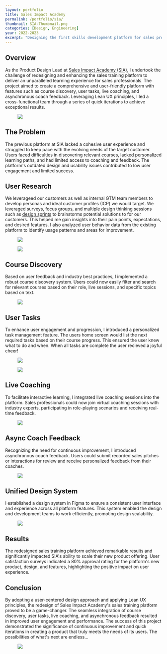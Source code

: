 ```yaml
---
layout: portfolio
title: Sales Impact Academy
permalink: /portfolio/sia/
thumbnail: SIA-Thumbnail.png
categories: [Design, Engineering]
year: 2022-2023
excerpt: "Designing the first skills development platform for sales professionals."
---
```


## Overview

As the Product Design Lead at <a href="https://www.salesimpact.io/" target="_blank">Sales Impact Academy (SIA)</a>, I undertook the challenge of redesigning and enhancing the sales training platform to deliver an unparalleled learning experience for sales professionals. The project aimed to create a comprehensive and user-friendly platform with features such as course discovery, user tasks, live coaching, and asynchronous coach feedback. Leveraging Lean UX principles, I led a cross-functional team through a series of quick iterations to achieve exceptional results.

<figure><img src="/assets/images/sia/Mobile.png"></figure>

## The Problem 

The previous platform at SIA lacked a cohesive user experience and struggled to keep pace with the evolving needs of the target customer. Users faced difficulties in discovering relevant courses, lacked personalized learning paths, and had limited access to coaching and feedback. The platform's outdated design and usability issues contributed to low user engagement and limited success.

## User Research

We leverageed our customers as well as internal GTM team members to develop personas and ideal customer profiles (ICP) we would target. We leveraged surveys, focus groups, and multiple design thinking sessions such as <a href="http://www.gv.com/sprint/" target="_blank">design sprints</a> to brainstorms potential solutions to for our customers. This helped me gain insights into their pain points, expectations, and desired features. I also analyzed user behavior data from the existing platform to identify usage patterns and areas for improvement.

<figure><img src="/assets/images/sia/design thinking.jpeg"></figure>

<figure><img src="/assets/images/sia/sketches.jpeg"></figure>

## Course Discovery

Based on user feedback and industry best practices, I implemented a robust course discovery system. Users could now easily filter and search for relevant courses based on their role, live sessions, and specific topics based on text.

<figure><img src="/assets/images/sia/Courses.png"></figure>

## User Tasks

To enhance user engagement and progression, I introduced a personalized task management feature. The users home screen would list the next required tasks based on their course progress. This ensured the user knew what to do and when. When all tasks are complete the user recieved a joyful cheer!

<figure><img src="/assets/images/sia/Tasks.png"></figure>

<figure><img src="/assets/images/sia/Tasks - Complete.png"></figure>

## Live Coaching

To facilitate interactive learning, I integrated live coaching sessions into the platform. Sales professionals could now join virtual coaching sessions with industry experts, participating in role-playing scenarios and receiving real-time feedback.

<figure><img src="/assets/images/sia/Live Coaching.png"></figure>

## Async Coach Feedback

Recognizing the need for continuous improvement, I introduced asynchronous coach feedback. Users could submit recorded sales pitches or interactions for review and receive personalized feedback from their coaches.

<figure><img src="/assets/images/sia/Feedback - Submitted.png"></figure>

## Unified Design System

I established a design system in Figma to ensure a consistent user interface and experience across all platform features. This system enabled the design and development teams to work efficiently, promoting design scalability.

<figure><img src="/assets/images/sia/Component Library.png"></figure>


## Results

The redesigned sales training platform achieved remarkable results and significantly impacted SIA's ability to scale their new product offering. User satisfaction surveys indicated a 80% approval rating for the platform's new product, design, and features, highlighting the positive impact on user experience.

## Conclusion

By adopting a user-centered design approach and applying Lean UX principles, the redesign of Sales Impact Academy's sales training platform proved to be a game-changer. The seamless integration of course discovery, user tasks, live coaching, and asynchronous feedback resulted in improved user engagement and performance. The success of this project demonstrated the significance of continuous improvement and quick iterations in creating a product that truly meets the needs of its users. The possibilities of what's next are endless...

<figure><img src="/assets/images/sia/Learner Home.png"></figure>
